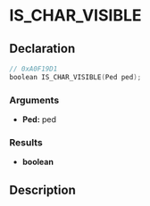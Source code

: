 # IS_CHAR_VISIBLE

## Declaration
```cpp
// 0xA0F19D1
boolean IS_CHAR_VISIBLE(Ped ped);
```

### Arguments
- **Ped:** ped

### Results
- **boolean**

## Description
